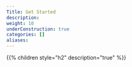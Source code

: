```yaml
---
Title: Get Started
description:
weight: 10
underConstruction: true
categories: []
aliases:
---
```


{{% children style="h2" description="true" %}}
